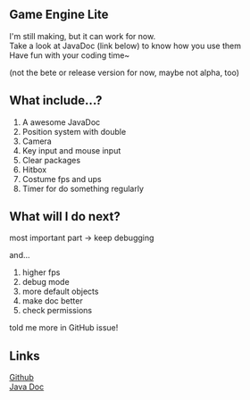 ## Game Engine Lite
I'm still making, but it can work for now.  
Take a look at JavaDoc (link below) to know how you use them  
Have fun with your coding time~

(not the bete or release version for now, maybe not alpha, too)

## What include...?
1. A awesome JavaDoc
2. Position system with double
3. Camera
4. Key input and mouse input
5. Clear packages
6. Hitbox
7. Costume fps and ups
8. Timer for do something regularly

## What will I do next?
most important part -> keep debugging  

and...
1. higher fps
2. debug mode
3. more default objects
4. make doc better
5. check permissions

told me more in GitHub issue!

## Links
[Github](https://github.com/Iso-Legend-Ch/Iso-Legend-s-JGame-Library)  
[Java Doc](https://iso-legend-ch.github.io/Iso-Legend-s-JGame-Library/javaDoc/index.html)  